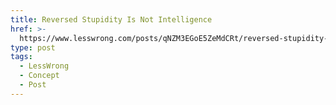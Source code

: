 ```yaml
---
title: Reversed Stupidity Is Not Intelligence
href: >-
  https://www.lesswrong.com/posts/qNZM3EGoE5ZeMdCRt/reversed-stupidity-is-not-intelligence
type: post
tags:
  - LessWrong
  - Concept
  - Post
---
```


